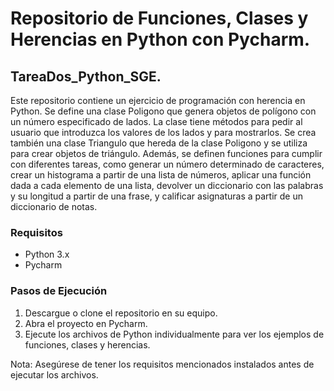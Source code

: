 # Repositorio de Funciones, Clases y Herencias en Python con Pycharm.
## TareaDos_Python_SGE.

Este repositorio contiene un ejercicio de programación con herencia en Python. Se define una clase Poligono que genera 
objetos de polígono con un número especificado de lados. La clase tiene métodos para pedir al usuario que introduzca 
los valores de los lados y para mostrarlos. Se crea también una clase Triangulo que hereda de la clase Poligono y se 
utiliza para crear objetos de triángulo. Además, se definen funciones para cumplir con diferentes tareas, como generar 
un número determinado de caracteres, crear un histograma a partir de una lista de números, aplicar una función dada a 
cada elemento de una lista, devolver un diccionario con las palabras y su longitud a partir de una frase, y calificar 
asignaturas a partir de un diccionario de notas.  

### Requisitos

- Python 3.x
- Pycharm

### Pasos de Ejecución

1. Descargue o clone el repositorio en su equipo.
2. Abra el proyecto en Pycharm.
3. Ejecute los archivos de Python individualmente para ver los ejemplos de funciones, clases y herencias.  

Nota: Asegúrese de tener los requisitos mencionados instalados antes de ejecutar los archivos.

